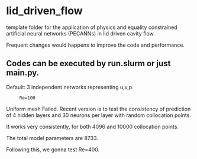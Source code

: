 # lid_driven_flow
template folder for the application of physics and equality constrained artificial neural networks (PECANNs) in lid driven cavity flow

Frequent changes would happens to improve the code and performance.

## Codes can be executed by run.slurm or just main.py.
Default: 3 independent networks representing u,v,p.
         
         Re=100

Uniform mesh Failed.
Recent version is to test the consistency of prediction of 4 hidden layers and 30 neurons per layer with random collocation points.
  
  It works very consistently, for both 4096 and 10000 collocation points.
  
  The total model parameters are 8733.

  Following this, we gonna test Re=400.
